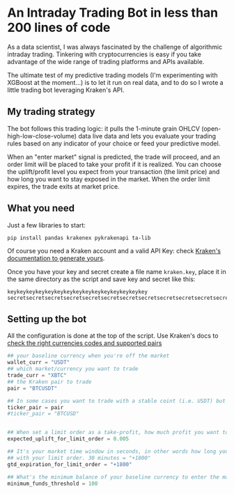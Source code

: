 # An Intraday Trading Bot in less than 200 lines of code

As a data scientist, I was always fascinated by the challenge of algorithmic intraday trading. Tinkering with cryptocurrencies is easy if you take advantage of the wide range of trading platforms and APIs available.

The ultimate test of my predictive trading models (I'm experimenting with XGBoost at the moment...) is to let it run on real data, and to do so I wrote a little trading bot leveraging Kraken's API.

## My trading strategy
The bot follows this trading logic: it pulls the 1-minute grain OHLCV (open-high-low-close-volume) data live data and lets you evaluate your trading rules based on any indicator of your choice or feed your predictive model.

When an "enter market" signal is predicted, the trade will proceed, and an order limit will be placed to take your profit if it is realized. You can choose the uplift/profit level you expect from your transaction (the limit price) and how long you want to stay exposed in the market. When the order limit expires, the trade exits at market price. 

## What you need
Just a few libraries to start:
```
pip install pandas krakenex pykrakenapi ta-lib
```
Of course you need a Kraken account and a valid API Key: check [Kraken's documentation to generate yours](https://support.kraken.com/hc/en-us/articles/360000919966-How-to-create-an-API-key).

Once you have your key and secret create a file name `kraken.key`, place it in the same directory as the script and save key and secret like this:
```
keykeykeykeykeykeykeykeykeykeykeykeykeykeykey
secretsecretsecretsecretsecretsecretsecretsecretsecretsecretsecretsecretsecretsecretsecretsecretsecretsecret
```

## Setting up the bot
All the configuration is done at the top of the script. Use Kraken's docs to [check the right currencies codes and supported pairs](https://support.kraken.com/hc/en-us/articles/201893658-Currency-pairs-available-for-trading-on-Kraken)

```python
## your baseline currency when you're off the market
wallet_curr = "USDT"
## which market/currency you want to trade
trade_curr = "XBTC"
## the Kraken pair to trade
pair = "BTCUSDT"

## In some cases you want to trade with a stable coint (i.e. USDT) but follow the fiat ticker
ticker_pair = pair
#ticker_pair = "BTCUSD"


## When set a limit order as a take-profit, how much profit you want to take? (0.01 = 1%)
expected_uplift_for_limit_order = 0.005

## It's your market time window in seconds, in other words how long you want to stay on the market
## with your limit order. 30 minutes = "+1800"
gtd_expiration_for_limit_order = "+1800"

## What's the minimum balance of your baseline currency to enter the market
minimum_funds_threshold = 100

```
